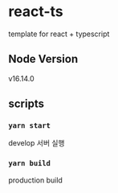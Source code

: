 # react-ts
template for react + typescript

## Node Version
v16.14.0

## scripts

### `yarn start`
develop 서버 실행

### `yarn build`
production build
